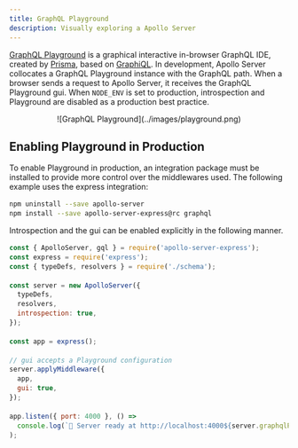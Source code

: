 ```yaml
---
title: GraphQL Playground
description: Visually exploring a Apollo Server
---
```


[GraphQL Playground](https://github.com/prismagraphql/graphql-playground) is a graphical interactive in-browser GraphQL IDE, created by [Prisma](https://www.prisma.io/), based on [GraphiQL](https://github.com/graphql/graphiql). In development, Apollo Server collocates a GraphQL Playground instance with the GraphQL path. When a browser sends a request to Apollo Server, it receives the GraphQL Playground gui. When `NODE_ENV` is set to production, introspection and Playground are disabled as a production best practice.

<div align="center">
![GraphQL Playground](../images/playground.png)
</div>

## Enabling Playground in Production

To enable Playground in production, an integration package must be installed to provide more control over the middlewares used. The following example uses the express integration:

```bash
npm uninstall --save apollo-server
npm install --save apollo-server-express@rc graphql
```

Introspection and the gui can be enabled explicitly in the following manner.

```js line=8,16
const { ApolloServer, gql } = require('apollo-server-express');
const express = require('express');
const { typeDefs, resolvers } = require('./schema');

const server = new ApolloServer({
  typeDefs,
  resolvers,
  introspection: true,
});

const app = express();

// gui accepts a Playground configuration
server.applyMiddleware({
  app,
  gui: true,
});

app.listen({ port: 4000 }, () =>
  console.log(`🚀 Server ready at http://localhost:4000${server.graphqlPath}`),
);
```
